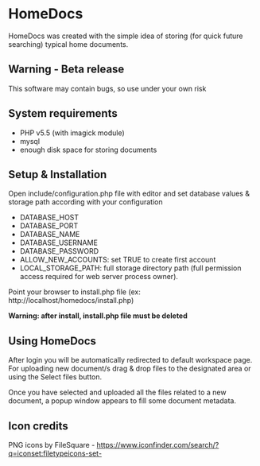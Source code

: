 # HomeDocs

HomeDocs was created with the simple idea of storing (for quick future searching) typical home documents.

## Warning - Beta release

This software may contain bugs, so use under your own risk

## System requirements

- PHP v5.5 (with imagick module)
- mysql
- enough disk space for storing documents

## Setup & Installation

Open include/configuration.php file with editor and set database values & storage path according with your configuration

- DATABASE_HOST
- DATABASE_PORT
- DATABASE_NAME
- DATABASE_USERNAME
- DATABASE_PASSWORD
- ALLOW_NEW_ACCOUNTS: set TRUE to create first account
- LOCAL_STORAGE_PATH: full storage directory path (full permission access required for web server process owner).

Point your browser to install.php file (ex: http://localhost/homedocs/install.php)

**Warning: after install, install.php file must be deleted**

## Using HomeDocs

After login you will be automatically redirected to default workspace page. For uploading new document/s drag & drop files to the designated area or using the Select files button.

Once you have selected and uploaded all the files related to a new document, a popup window appears to fill some document metadata.

## Icon credits

PNG icons by FileSquare - https://www.iconfinder.com/search/?q=iconset:filetypeicons-set-
